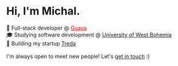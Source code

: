 # Hi, I'm Michal.

🏢 Full-stack developer @ <a style="color:red;" href="https://guava.cz">Guava</a> <br>
🎓️ Studying software development @ [University of West Bohemia](https://zcu.cz) <br>
🔨 Building my startup [Treda](https://treda.eu) <br>
<br>
I'm always open to meet new people! Let's [get in touch](mailto:michal@skoula.com) :)
